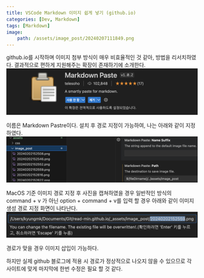 ```yaml
---
title: VSCode Markdown 이미지 쉽게 넣기 (github.io)
categories: [Dev, Markdown]
tags: [Markdown]
image:
    path: /assets/image_post/20240207111849.png
---
```

github.io를 시작하며 이미지 첨부 방식이 매우 비효율적인 것 같아, 방법을 리서치하였다. 결과적으로 편하게 지원해주는 확장이 존재하기에 소개한다.
![](/assets/image_post/20240202152508.png)

이름은 Markdown Pastre이다. 설치 후 경로 지정이 가능하여, 나는 아래와 같이 지정하였다.
![](/assets/image_post/20240203130300.png)

MacOS 기준 이미지 경로 지정 후 사진을 캡쳐하였을 경우 일반적인 방식의 command + v 가 아닌 option + command + v를 입력 할 경우 아래와 같이 이미지 생성 경로 지정 화면이 나타난다. 
![](/assets/image_post/20240202152622.png)

경로가 맞을 경우 이미지 삽입이 가능하다. 

하지만 실제 github 블로그에 적용 시 경로가 정상적으로 나오지 않을 수 있으므로 각 사이트에 맞게 마지막에 한번 수정은 필요 할 것 같다.